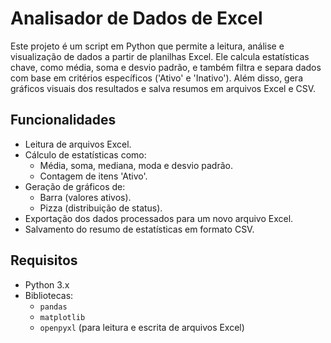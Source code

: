 # Analisador de Dados de Excel

Este projeto é um script em Python que permite a leitura, análise e visualização de dados a partir de planilhas Excel. Ele calcula estatísticas chave, como média, soma e desvio padrão, e também filtra e separa dados com base em critérios específicos ('Ativo' e 'Inativo'). Além disso, gera gráficos visuais dos resultados e salva resumos em arquivos Excel e CSV.

## Funcionalidades

- Leitura de arquivos Excel.
- Cálculo de estatísticas como:
  - Média, soma, mediana, moda e desvio padrão.
  - Contagem de itens 'Ativo'.
- Geração de gráficos de:
  - Barra (valores ativos).
  - Pizza (distribuição de status).
- Exportação dos dados processados para um novo arquivo Excel.
- Salvamento do resumo de estatísticas em formato CSV.

## Requisitos

- Python 3.x
- Bibliotecas:
  - `pandas`
  - `matplotlib`
  - `openpyxl` (para leitura e escrita de arquivos Excel)
